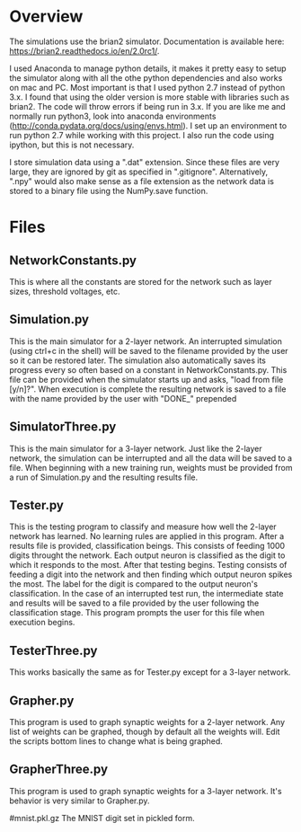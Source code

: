 # Overview

The simulations use the brian2 simulator. Documentation is available here: https://brian2.readthedocs.io/en/2.0rc1/. 

I used Anaconda to manage python details, it makes it pretty easy to setup the simulator along with all the othe python dependencies and also works on mac and PC. Most important is that I used python 2.7 instead of python 3.x. I found that using the older version is more stable with libraries such as brian2. The code will throw errors if being run in 3.x. If you are like me and normally run python3, look into anaconda environments (http://conda.pydata.org/docs/using/envs.html). I set up an environment to run python 2.7 while working with this project. I also run the code using ipython, but this is not necessary.

I store simulation data using a ".dat" extension. Since these files are very large, they are ignored by git as specified in ".gitignore". Alternatively, ".npy" would also make sense as a file extension as the network data is stored to a binary file using the NumPy.save function.

# Files

## NetworkConstants.py
This is where all the constants are stored for the network such as layer sizes, threshold voltages, etc.

## Simulation.py
This is the main simulator for a 2-layer network. An interrupted simulation (using ctrl+c in the shell) will be saved to the filename provided by the user so it can be restored later. The simulation also automatically saves its progress every so often based on a constant in NetworkConstants.py. This file can be provided when the simulator starts up and asks, "load from file [y/n]?". When execution is complete the resulting network is saved to a file with the name provided by the user with "DONE_" prepended

## SimulatorThree.py
This is the main simulator for a 3-layer network. Just like the 2-layer network, the simulation can be interrupted and all the data will be saved to a file. When beginning with a new training run, weights must be provided from a run of Simulation.py and the resulting results file.

## Tester.py
This is the testing program to classify and measure how well the 2-layer network has learned. No learning rules are applied in this program. After a results file is provided, classification beings. This consists of feeding 1000 digits throught the network. Each output neuron is classified as the digit to which it responds to the most. After that testing begins. Testing consists of feeding a digit into the network and then finding which output neuron spikes the most. The label for the digit is compared to the output neuron's classification. In the case of an interrupted test run, the intermediate state and results will be saved to a file provided by the user following the classification stage. This program prompts the user for this file when execution begins.

## TesterThree.py
This works basically the same as for Tester.py except for a 3-layer network.

## Grapher.py
This program is used to graph synaptic weights for a 2-layer network. Any list of weights can be graphed, though by default all the weights will. Edit the scripts bottom lines to change what is being graphed.

## GrapherThree.py
This program is used to graph synaptic weights for a 3-layer network. It's behavior is very similar to Grapher.py.

#mnist.pkl.gz
The MNIST digit set in pickled form.